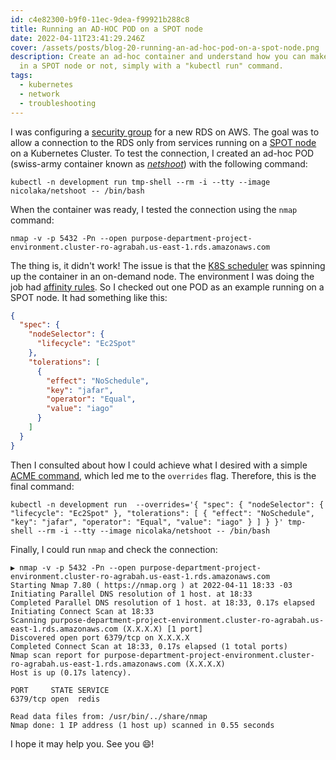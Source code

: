 ```yaml
---
id: c4e82300-b9f0-11ec-9dea-f99921b288c8
title: Running an AD-HOC POD on a SPOT node
date: 2022-04-11T23:41:29.246Z
cover: /assets/posts/blog-20-running-an-ad-hoc-pod-on-a-spot-node.png
description: Create an ad-hoc container and understand how you can make it run
  in a SPOT node or not, simply with a "kubectl run" command.
tags:
  - kubernetes
  - network
  - troubleshooting
---
```

I was configuring a [security group](https://docs.aws.amazon.com/vpc/latest/userguide/VPC_SecurityGroups.html) for a new RDS on AWS. The goal was to allow a connection to the RDS only from services running on a [SPOT node](https://aws.amazon.com/about-aws/whats-new/2020/12/amazon-eks-support-ec2-spot-instances-managed-node-groups/) on a Kubernetes Cluster. To test the connection, I created an ad-hoc POD (swiss-army container known as *[netshoot](https://github.com/nicolaka/netshoot)*) with the following command:

```shell
kubectl -n development run tmp-shell --rm -i --tty --image nicolaka/netshoot -- /bin/bash
```

When the container was ready, I tested the connection using the `nmap` command:

```shell
nmap -v -p 5432 -Pn --open purpose-department-project-environment.cluster-ro-agrabah.us-east-1.rds.amazonaws.com
```

The thing is, it didn't work! The issue is that the [K8S scheduler](https://kubernetes.io/docs/concepts/scheduling-eviction/kube-scheduler/) was spinning up the container in an on-demand node. The environment I was doing the job had [affinity rules](https://kubernetes.io/docs/concepts/scheduling-eviction/assign-pod-node/#affinity-and-anti-affinity). So I checked out one POD as an example running on a SPOT node. It had something like this:

```json
{
  "spec": {
    "nodeSelector": {
      "lifecycle": "Ec2Spot"
    },
    "tolerations": [
      {
        "effect": "NoSchedule",
        "key": "jafar",
        "operator": "Equal",
        "value": "iago"
      }
    ]
  }
}
```

Then I consulted about how I could achieve what I desired with a simple [ACME command](https://kubernetes.io/docs/reference/generated/kubectl/kubectl-commands#run), which led me to the `overrides` flag. Therefore, this is the final command:

```shell
kubectl -n development run  --overrides='{ "spec": { "nodeSelector": { "lifecycle": "Ec2Spot" }, "tolerations": [ { "effect": "NoSchedule", "key": "jafar", "operator": "Equal", "value": "iago" } ] } }' tmp-shell --rm -i --tty --image nicolaka/netshoot -- /bin/bash
```

Finally, I could run `nmap` and check the connection:

```shell
▶ nmap -v -p 5432 -Pn --open purpose-department-project-environment.cluster-ro-agrabah.us-east-1.rds.amazonaws.com
Starting Nmap 7.80 ( https://nmap.org ) at 2022-04-11 18:33 -03
Initiating Parallel DNS resolution of 1 host. at 18:33
Completed Parallel DNS resolution of 1 host. at 18:33, 0.17s elapsed
Initiating Connect Scan at 18:33
Scanning purpose-department-project-environment.cluster-ro-agrabah.us-east-1.rds.amazonaws.com (X.X.X.X) [1 port]
Discovered open port 6379/tcp on X.X.X.X
Completed Connect Scan at 18:33, 0.17s elapsed (1 total ports)
Nmap scan report for purpose-department-project-environment.cluster-ro-agrabah.us-east-1.rds.amazonaws.com (X.X.X.X)
Host is up (0.17s latency).

PORT     STATE SERVICE
6379/tcp open  redis

Read data files from: /usr/bin/../share/nmap
Nmap done: 1 IP address (1 host up) scanned in 0.55 seconds
```

I hope it may help you. See you 😄!
